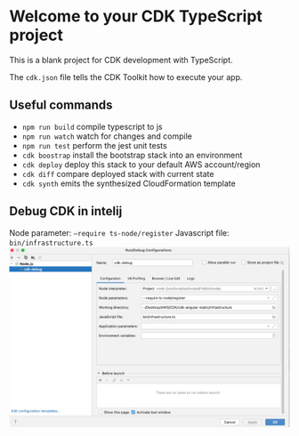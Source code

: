# Welcome to your CDK TypeScript project

This is a blank project for CDK development with TypeScript.

The `cdk.json` file tells the CDK Toolkit how to execute your app.

## Useful commands

* `npm run build`   compile typescript to js
* `npm run watch`   watch for changes and compile
* `npm run test`    perform the jest unit tests
* `cdk boostrap`    install the bootstrap stack into an environment
* `cdk deploy`      deploy this stack to your default AWS account/region
* `cdk diff`        compare deployed stack with current state
* `cdk synth`       emits the synthesized CloudFormation template

## Debug CDK in intelij
Node parameter: `—require ts-node/register`
Javascript file: `bin/infrastructure.ts`
<img src="./Screen Shot 2022-08-24 at 16.24.15.png"/>
